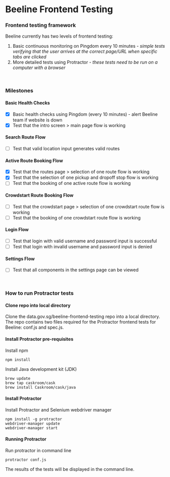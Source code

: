 # Beeline Frontend Testing

### Frontend testing framework
Beeline currently has two levels of frontend testing:
1. Basic continuous monitoring on Pingdom every 10 minutes - *simple tests verifying that the user arrives at the correct page/URL when specific tabs are clicked*
2. More detailed tests using Protractor - *these tests need to be run on a computer with a browser*
</br>

### Milestones
#### Basic Health Checks
- [x] Basic health checks using Pingdom (every 10 minutes) - alert Beeline team if website is down
- [x] Test that the intro screen > main page flow is working

#### Search Route Flow
- [ ] Test that valid location input generates valid routes

#### Active Route Booking Flow
- [x] Test that the routes page > selection of one route flow is working 
- [x] Test that the selection of one pickup and dropoff stop flow is working 
- [ ] Test that the booking of one active route flow is working

#### Crowdstart Route Booking Flow
- [ ] Test that the crowdstart page > selection of one crowdstart route flow is working 
- [ ] Test that the booking of one crowdstart route flow is working

#### Login Flow
- [ ] Test that login with valid username and password input is successful
- [ ] Test that login with invalid username and password input is denied

#### Settings Flow
- [ ] Test that all components in the settings page can be viewed

</br>

### How to run Protractor tests

#### Clone repo into local directory
Clone the data.gov.sg/beeline-frontend-testing repo into a local directory. The repo contains two files required for the Protractor frontend tests for Beeline: conf.js and spec.js.

#### Install Protractor pre-requisites
Install npm
```
npm install
```
Install Java development kit (JDK)
```
brew update
brew tap caskroom/cask
brew install Caskroom/cask/java
```
#### Install Protractor
Install Protractor and Selenium webdriver manager
```
npm install -g protractor
webdriver-manager update
webdriver-manager start
```
#### Running Protractor
Run protractor in command line
```
protractor conf.js
```
The results of the tests will be displayed in the command line.

